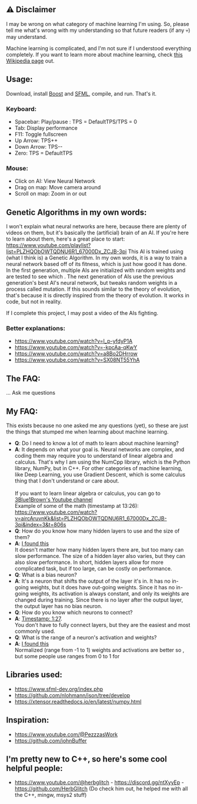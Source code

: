 ## ⚠️ Disclaimer
 I may be wrong on what category of machine learning I'm using. So, please tell me what's wrong with my understanding so that future readers (if any 💀) may understand.

 Machine learning is complicated, and I'm not sure if I understood everything completely. If you want to learn more about machine learning, check [this Wikipedia page](https://en.wikipedia.org/wiki/Machine_learning#Approaches) out.

## Usage:
Download, install [Boost](https://www.boost.org/) and [SFML](https://www.sfml-dev.org/index.php), compile, and run. That's it.

### Keyboard:
- Spacebar: Play/pause : TPS = DefaultTPS/TPS = 0
- Tab: Display performance
- F11: Toggle fullscreen
- Up Arrow: TPS++
- Down Arrow: TPS--
- Zero: TPS = DefaultTPS

### Mouse:
- Click on AI: View Neural Network
- Drag on map: Move camera around
- Scroll on map: Zoom in or out

## Genetic Algorithms in my own words:
 I won't explain what neural networks are here, because there are plenty of videos on them, but it's basically the (artificial) brain of an AI. If you're here to learn about them, here's a great place to start: https://www.youtube.com/playlist?list=PLZHQObOWTQDNU6R1_67000Dx_ZCJB-3pi
 This AI is trained using (what I think is) a Genetic Algorithm. In my own words, it is a way to train a neural network based off of its fitness, which is just how good it has done.
 In the first generation, multiple AIs are initialized with random weights and are tested to see which . The next generation of AIs use the previous generation's best AI's neural network, but tweaks random weights in a process called mutation.
 If this sounds similar to the theory of evolution, that's because it is directly inspired from the theory of evolution. It works in code, but not in reality.

 If I complete this project, I may post a video of the AIs fighting.
### Better explanations:
- https://www.youtube.com/watch?v=I_p-yfdyP1A
- https://www.youtube.com/watch?v=-kpcAa-qKwY
- https://www.youtube.com/watch?v=a8Bo2DHrrow
- https://www.youtube.com/watch?v=SX08NT55YhA

## The FAQ:
...
Ask me questions

## My FAQ:
 This exists because no one asked me any questions (yet), so these are just the things that stumped me when learning about machine learning.

- **Q**: Do I need to know a lot of math to learn about machine learning?
- **A**: It depends on what your goal is. Neural networks are complex, and coding them may require you to understand of linear algebra and calculus. That's why I am using the NumCpp library, which is the Python library, NumPy, but in C++. For other categories of machine learning, like Deep Learning, you use Gradient Descent, which is some calculus thing that I don't understand or care about. <br><br>
  If you want to learn linear algebra or calculus, you can go to [3Blue1Brown's Youtube channel](https://www.youtube.com/@3blue1brown/courses) <br>
  Example of some of the math (timestamp at 13:26): https://www.youtube.com/watch?v=aircAruvnKk&list=PLZHQObOWTQDNU6R1_67000Dx_ZCJB-3pi&index=3&t=806s
- **Q**: How do you know how many hidden layers to use and the size of them?
- **A**: [I found this](https://stats.stackexchange.com/questions/181/how-to-choose-the-number-of-hidden-layers-and-nodes-in-a-feedforward-neural-netw) <br>
  It doesn't matter how many hidden layers there are, but too many can slow performance.
  The size of a hidden layer also varies, but they can also slow performance.
  In short, hidden layers allow for more complicated task, but if too large, can be costly on performance.
- **Q**: What is a bias neuron?
- **A**: It's a neuron that shifts the output of the layer it's in. It has no in-going weights, but it does have out-going weights. Since it has no in-going weights, its activation is always constant, and only its weights are changed during training. Since there is no layer after the output layer, the output layer has no bias neuron.
- **Q**: How do you know which neurons to connect?
- **A**: [Timestamp: 1:27](https://www.youtube.com/watch?v=9RN2Wr8xvro&t=87s). <br>
  You don't have to fully connect layers, but they are the easiest and most commonly used.
- **Q**: What is the range of a neuron's activation and weights?
- **A**: [I found this](https://www.quora.com/What-range-of-values-can-a-weight-in-a-neural-network-take-on) <br>
  Normalized (range from -1 to 1) weights and activations are better so , but some people use ranges from 0 to 1 for

## Libraries used:
- https://www.sfml-dev.org/index.php
- https://github.com/nlohmann/json/tree/develop
- https://xtensor.readthedocs.io/en/latest/numpy.html

## Inspiration:
- https://www.youtube.com/@PezzzasWork
- https://github.com/johnBuffer

## I'm pretty new to C++, so here's some cool helpful people:
- https://www.youtube.com/@herbglitch - https://discord.gg/ntXyyEp - https://github.com/HerbGlitch (Do check him out, he helped me with all the C++, mingw, msys2 stuff)
